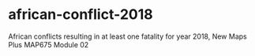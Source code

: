 # african-conflict-2018
African conflicts resulting in at least one fatality for year 2018, New Maps Plus MAP675 Module 02
